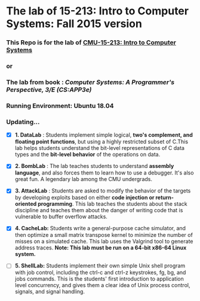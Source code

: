 # The lab of 15-213: Intro to Computer Systems: Fall 2015 version

### This Repo is for the lab of [CMU-15-213: Intro to Computer Systems](http://csapp.cs.cmu.edu/3e/labs.html) 
### or 
### The lab from book :  *Computer Systems: A Programmer's Perspective, 3/E (CS:APP3e)*

### Running Environment: Ubuntu 18.04

### **Updating...**

- [x] **1. DataLab** : Students implement simple logical, **two's complement, and floating point functions**, but using a highly restricted subset of C.This lab helps students understand the bit-level representations of C data types and the **bit-level behavior** of the operations on data.
- [x] **2. BombLab** : The lab teaches students to understand **assembly language**, and also forces them to learn how to use a debugger. It's also great fun. A legendary lab among the CMU undergrads.
- [x] **3. AttackLab** : Students are asked to modify the behavior of the targets by developing exploits based on either **code injection or return-oriented programming**. This lab teaches the students about the stack discipline and teaches them about the danger of writing code that is vulnerable to buffer overflow attacks.
- [x] **4. CacheLab:** Students write a general-purpose cache simulator, and then optimize a small matrix transpose kernel to minimize the number of misses on a simulated cache. This lab uses the Valgrind tool to generate address traces. **Note: This lab must be run on a 64-bit x86-64 Linux system.**
- [ ] **5. ShellLab:** Students implement their own simple Unix shell program with job control, including the ctrl-c and ctrl-z keystrokes, fg, bg, and jobs commands. This is the students' first introduction to application level concurrency, and gives them a clear idea of Unix process control, signals, and signal handling.

